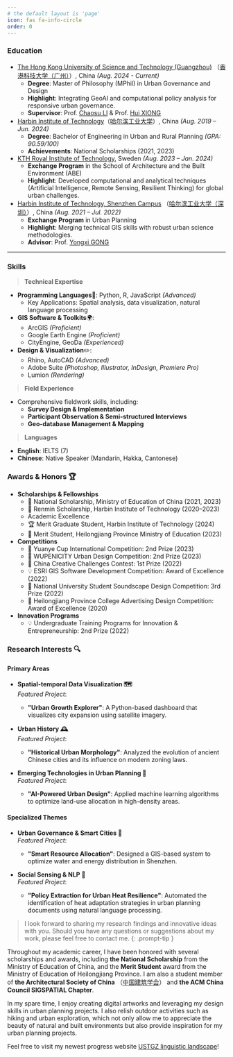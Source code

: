 ```yaml
---
# the default layout is 'page'
icon: fas fa-info-circle
order: 0
---
```


### Education

- [The Hong Kong University of Science and Technology (Guangzhou)](https://www.hkust-gz.edu.cn/) （[香港科技大学（广州）](https://www.hkust-gz.edu.cn/zh/?variant=zh-cn)）, China _(Aug. 2024 - Current)_
	- **Degree**: Master of Philosophy (MPhil) in Urban Governance and Design
	- **Highlight**: Integrating GeoAI and computational policy analysis for responsive urban governance.
	- **Supervisor**: Prof. [Chaosu LI](https://facultyprofiles.hkust-gz.edu.cn/faculty-personal-page/LI-Chaosu/chaosuli) & Prof. [Hui XIONG](https://facultyprofiles.hkust-gz.edu.cn/faculty-personal-page/XIONG-Hui/xionghui)
- [Harbin Institute of Technology](http://en.hit.edu.cn/)（[哈尔滨工业大学](https://www.hit.edu.cn/)）, China _(Aug. 2019 – Jun. 2024)_
	- **Degree**: Bachelor of Engineering in Urban and Rural Planning _(GPA: 90.59/100)_
	- **Achievements**: National Scholarships (2021, 2023)
- [KTH Royal Institute of Technology](https://www.kth.se/en), Sweden _(Aug. 2023 – Jan. 2024)_
	- **Exchange Program** in the School of Architecture and the Built Environment (ABE)
	- **Highlight**: Developed computational and analytical techniques (Artificial Intelligence, Remote Sensing, Resilient Thinking) for global urban challenges.
- [Harbin Institute of Technology, Shenzhen Campus](http://en.hitsz.edu.cn/) （[哈尔滨工业大学（深圳）](https://www.hitsz.edu.cn/index.html)）, China _(Aug. 2021 – Jul. 2022)_
	- **Exchange Program** in Urban Planning
	- **Highlight**: Merging technical GIS skills with robust urban science methodologies.
	- **Advisor**: Prof. [Yongxi GONG](https://faculty.hitsz.edu.cn/gongyongxi)

---

### Skills

> **Technical Expertise**

- **Programming Languages**🐍: Python, R, JavaScript _(Advanced)_
    - Key Applications: Spatial analysis, data visualization, natural language processing
- **GIS Software & Toolkits**🌍:
    - ArcGIS _(Proficient)_
    - Google Earth Engine _(Proficient)_
    - CityEngine, GeoDa _(Experienced)_
- **Design & Visualization**✏️:
    - Rhino, AutoCAD _(Advanced)_
    - Adobe Suite _(Photoshop, Illustrator, InDesign, Premiere Pro)_
    - Lumion _(Rendering)_

> **Field Experience**

- Comprehensive fieldwork skills, including:
    - **Survey Design & Implementation**
    - **Participant Observation & Semi-structured Interviews**
    - **Geo-database Management & Mapping**

> **Languages**

- **English**: IELTS (7)
- **Chinese**: Native Speaker (Mandarin, Hakka, Cantonese)

### Awards & Honors 🏆

- **Scholarships & Fellowships**
	- 🏅 National Scholarship, Ministry of Education of China (2021, 2023)
	- 🥇 Renmin Scholarship, Harbin Institute of Technology (2020–2023)
	- Academic Excellence
	- 🏆 Merit Graduate Student, Harbin Institute of Technology (2024)
	- 🥈 Merit Student, Heilongjiang Province Ministry of Education (2023)
- **Competitions**
	- 🥇 Yuanye Cup International Competition: 2nd Prize (2023)
	- 🥈 WUPENICITY Urban Design Competition: 2nd Prize (2023)
	- 🥉 China Creative Challenges Contest: 1st Prize (2022)
	- 💡 ESRI GIS Software Development Competition: Award of Excellence (2022)
	- 🏅 National University Student Soundscape Design Competition: 3rd Prize (2022)
	- 🥇 Heilongjiang Province College Advertising Design Competition: Award of Excellence (2020)
- **Innovation Programs**
	- 💡 Undergraduate Training Programs for Innovation & Entrepreneurship: 2nd Prize (2022)

### Research Interests 🔍

#### Primary Areas

- **Spatial-temporal Data Visualization 🗺️**  
    _Featured Project_:
    
    - **"Urban Growth Explorer"**: A Python-based dashboard that visualizes city expansion using satellite imagery.
- **Urban History 🕰️**  
    _Featured Project_:
    
    - **"Historical Urban Morphology"**: Analyzed the evolution of ancient Chinese cities and its influence on modern zoning laws.
- **Emerging Technologies in Urban Planning 🤖**  
    _Featured Project_:
    
    - **"AI-Powered Urban Design"**: Applied machine learning algorithms to optimize land-use allocation in high-density areas.

#### Specialized Themes

- **Urban Governance & Smart Cities 🌆**  
    _Featured Project_:
    
    - **"Smart Resource Allocation"**: Designed a GIS-based system to optimize water and energy distribution in Shenzhen.
- **Social Sensing & NLP 🧠**  
    _Featured Project_:
    
    - **"Policy Extraction for Urban Heat Resilience"**: Automated the identification of heat adaptation strategies in urban planning documents using natural language processing.


> I look forward to sharing my research findings and innovative ideas with you. Should you have any questions or suggestions about my work, please feel free to contact me.
{: .prompt-tip }

Throughout my academic career, I have been honored with several scholarships and awards, including **the National Scholarship** from the Ministry of Education of China, and the **Merit Student** award from the Ministry of Education of Heilongjiang Province. I am also a student member of **the Architectural Society of China** （[中国建筑学会](https://www.chinaasc.org.cn/)） and **the ACM China Council SIGSPATIAL Chapter**.

In my spare time, I enjoy creating digital artworks and leveraging my design skills in urban planning projects. I also relish outdoor activities such as hiking and urban exploration, which not only allow me to appreciate the beauty of natural and built environments but also provide inspiration for my urban planning projects.

Feel free to visit my newest progress website [USTGZ linguistic landscape](https://Zeyun-Deng.github.io/USTGZ-linguistic-landscape.html)!